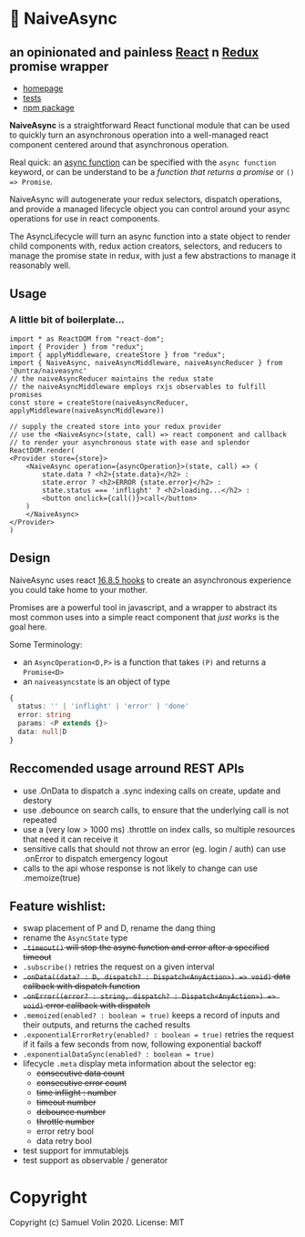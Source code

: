 # 🔁 NaiveAsync
## an opinionated and painless [React](https://reactjs.org/) n [Redux](https://redux.js.org/) promise wrapper

* [homepage](https://naiveasync.untra.io/)
* [tests](https://naiveasync.untra.io/#/test)
* [npm package](https://www.npmjs.com/package/@untra/naiveasync)

**NaiveAsync** is a straightforward React functional module that can be used to quickly turn an asynchronous operation into a well-managed react component centered around that asynchronous operation.

Real quick: an [async function](https://developer.mozilla.org/en-US/docs/Web/JavaScript/Reference/Statements/async_function) can be specified with the `async function` keyword, or can be understand to be a _function that returns a promise_ or `() => Promise`.

NaiveAsync will autogenerate your redux selectors, dispatch operations, and provide a managed lifecycle object you can control around your async operations for use in react components.

The AsyncLifecycle will turn an async function into a state object to render child components with, redux action creators, selectors, and reducers to manage the promise state in redux, with just a few abstractions to manage it reasonably well.

## Usage

### A little bit of boilerplate...
```tsx
import * as ReactDOM from "react-dom";
import { Provider } from "redux";
import { applyMiddleware, createStore } from "redux";
import { NaiveAsync, naiveAsyncMiddleware, naiveAsyncReducer } from '@untra/naiveasync'
// the naiveAsyncReducer maintains the redux state
// the naiveAsyncMiddleware employs rxjs observables to fulfill promises
const store = createStore(naiveAsyncReducer, applyMiddleware(naiveAsyncMiddleware))

// supply the created store into your redux provider
// use the <NaiveAsync>(state, call) => react component and callback
// to render your asynchronous state with ease and splendor
ReactDOM.render(
<Provider store={store}>
    <NaiveAsync operation={asyncOperation}>(state, call) => (
        state.data ? <h2>{state.data}</h2> :
        state.error ? <h2>ERROR {state.error}</h2> :
        state.status === 'inflight' ? <h2>loading...</h2> :
        <button onclick={call()}>call</button>
    )
    </NaiveAsync>
</Provider>
)

```

## Design

NaiveAsync uses react [16.8.5 hooks](https://reactjs.org/docs/hooks-intro.html) to create an asynchronous experience you could take home to your mother.

Promises are a powerful tool in javascript, and a wrapper to abstract its most common uses into a simple react component that _just works_ is the goal here.

Some Terminology:
* an `AsyncOperation<D,P>` is a function that takes `(P)` and returns a `Promise<D>`
* an `naiveasyncstate` is an object of type
```ts
{
  status: '' | 'inflight' | 'error' | 'done'
  error: string
  params: <P extends {}>
  data: null|D
}
```

## Reccomended usage arround REST APIs

* use .OnData to dispatch a .sync indexing calls on create, update and destory 
* use .debounce on search calls, to ensure that the underlying call is not repeated
* use a (very low > 1000 ms) .throttle on index calls, so multiple resources that need it can receive it
* sensitive calls that should not throw an error (eg. login / auth) can use .onError to dispatch emergency logout
* calls to the api whose response is not likely to change can use .memoize(true)

## Feature wishlist:

* swap placement of P and D, rename the dang thing
* rename the `AsyncState` type
* ~~`.timeout()` will stop the async function and error after a specified timeout~~
* `.subscribe()` retries the request on a given interval
* ~~`.onData((data? : D, dispatch? : Dispatch<AnyAction>) => void)` data callback with dispatch function~~
* ~~`.onError((error? : string, dispatch? : Dispatch<AnyAction>) => void)` error callback with dispatch~~
* `.memoized(enabled? : boolean = true)` keeps a record of inputs and their outputs, and returns the cached results
* `.exponentialErrorRetry(enabled? : boolean = true)` retries the request if it fails a few seconds from now, following exponential backoff
* `.exponentialDataSync(enabled? : boolean = true)`
* lifecycle `.meta` display meta information about the selector eg:
  * ~~consecutive data count~~
  * ~~consecutive error count~~
  * ~~time inflight : number~~
  * ~~timeout number~~
  * ~~debounce number~~
  * ~~throttle number~~
  * error retry bool
  * data retry bool
* test support for immutablejs
* test support as observable / generator

# Copyright
Copyright (c) Samuel Volin 2020. License: MIT

